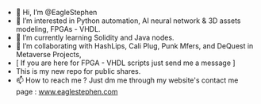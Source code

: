 - 👋 Hi, I’m @EagleStephen
- 👀 I’m interested in Python automation, AI neural network & 3D assets modeling, FPGAs - VHDL.
- 🌱 I’m currently learning Solidity and Java nodes.
- 💞️ I’m collaborating with HashLips, Cali Plug, Punk Mfers, and DeQuest in Metaverse Projects,
- [  If you are here for FPGA - VHDL scripts just send me a message ] 
-    This is my new repo for public shares. 
- 📫 How to reach me ? Just dm me through my website's contact me page : www.eaglestephen.com
<!---
✨ Make a change Make a difference ! ✨

--->
